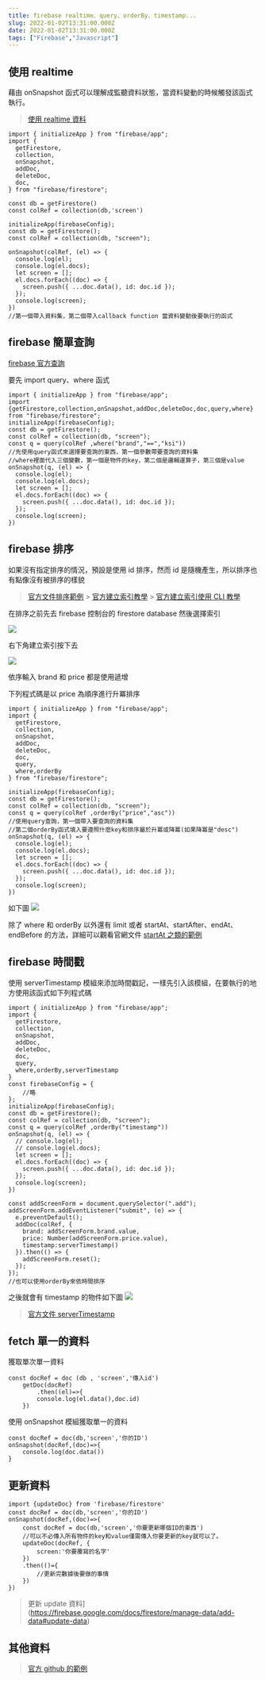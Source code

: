 ```yaml
---
title: firebase realtime、query、orderBy、timestamp...
slug: 2022-01-02T13:31:00.000Z
date: 2022-01-02T13:31:00.000Z
tags: ["Firebase","Javascript"]
---
```


## 使用 realtime

藉由 onSnapshot 函式可以理解成監聽資料狀態，當資料變動的時候觸發該函式執行。

> [使用 realtime 資料](https://firebase.google.com/docs/firestore/query-data/listen)

```javascript{numberLines: true}
import { initializeApp } from "firebase/app";
import {
  getFirestore,
  collection,
  onSnapshot,
  addDoc,
  deleteDoc,
  doc,
} from "firebase/firestore";

const db = getFirestore()
const colRef = collection(db,'screen')

initializeApp(firebaseConfig);
const db = getFirestore();
const colRef = collection(db, "screen");

onSnapshot(colRef, (el) => {
  console.log(el);
  console.log(el.docs);
  let screen = [];
  el.docs.forEach((doc) => {
    screen.push({ ...doc.data(), id: doc.id });
  });
  console.log(screen);
})
//第一個帶入資料集，第二個帶入callback function 當資料變動後要執行的函式
```

## firebase 簡單查詢

[firebase 官方查詢](https://firebase.google.com/docs/firestore/query-data/queries)

要先 import query、where 函式

```javascript{numberLines: true}
import { initializeApp } from "firebase/app";
import {getFirestore,collection,onSnapshot,addDoc,deleteDoc,doc,query,where} from "firebase/firestore";
initializeApp(firebaseConfig);
const db = getFirestore();
const colRef = collection(db, "screen");
const q = query(colRef ,where("brand","==","ksi"))
//先使用query函式來選擇要查詢的東西，第一個參數帶要查詢的資料集
//where裡面代入三個變數，第一個是物件的key，第二個是邏輯運算子，第三個是value
onSnapshot(q, (el) => {
  console.log(el);
  console.log(el.docs);
  let screen = [];
  el.docs.forEach((doc) => {
    screen.push({ ...doc.data(), id: doc.id });
  });
  console.log(screen);
})
```

## firebase 排序

如果沒有指定排序的情況，預設是使用 id 排序，然而 id 是隨機產生，所以排序也有點像沒有被排序的樣貌

> [官方文件排序範例](https://firebase.google.com/docs/firestore/query-data/order-limit-data) > [官方建立索引教學](https://firebase.google.com/docs/firestore/query-data/indexing?authuser=0#use_the_firebase_console) > [官方建立索引使用 CLI 教學](https://firebase.google.com/docs/firestore/query-data/indexing?authuser=0#use_the_firebase_cli)

在排序之前先去 firebase 控制台的 firestore database 然後選擇索引

![](https://i.imgur.com/uds8Kfz.png)

右下角建立索引按下去

![](https://i.imgur.com/HtHASiX.png)

依序輸入 brand 和 price 都是使用遞增

下列程式碼是以 price 為順序進行升冪排序

```javascript{numberLines: true}
import { initializeApp } from "firebase/app";
import {
  getFirestore,
  collection,
  onSnapshot,
  addDoc,
  deleteDoc,
  doc,
  query,
  where,orderBy
} from "firebase/firestore";

initializeApp(firebaseConfig);
const db = getFirestore();
const colRef = collection(db, "screen");
const q = query(colRef ,orderBy("price","asc"))
//使用query查詢，第一個帶入要查詢的資料集
//第二個orderBy函式填入要遵照什麼key和排序屬於升冪或降冪(如果降冪是"desc")
onSnapshot(q, (el) => {
  console.log(el);
  console.log(el.docs);
  let screen = [];
  el.docs.forEach((doc) => {
    screen.push({ ...doc.data(), id: doc.id });
  });
  console.log(screen);
})
```

如下圖
![](https://i.imgur.com/ZJrMnJB.png)

除了 where 和 orderBy 以外還有 limit 或者 startAt、startAfter、endAt、endBefore 的方法，詳細可以觀看官網文件
[startAt 之類的範例](https://firebase.google.com/docs/firestore/query-data/query-cursors)

## firebase 時間戳

使用 serverTimestamp 模組來添加時間戳記，一樣先引入該模組，在要執行的地方使用該函式如下列程式碼

```javascript{numberLines: true}
import { initializeApp } from "firebase/app";
import {
  getFirestore,
  collection,
  onSnapshot,
  addDoc,
  deleteDoc,
  doc,
  query,
  where,orderBy,serverTimestamp
}
const firebaseConfig = {
    //略
};
initializeApp(firebaseConfig);
const db = getFirestore();
const colRef = collection(db, "screen");
const q = query(colRef ,orderBy("timestamp"))
onSnapshot(q, (el) => {
  // console.log(el);
  // console.log(el.docs);
  let screen = [];
  el.docs.forEach((doc) => {
    screen.push({ ...doc.data(), id: doc.id });
  });
  console.log(screen);
})

const addScreenForm = document.querySelector(".add");
addScreenForm.addEventListener("submit", (e) => {
  e.preventDefault();
  addDoc(colRef, {
    brand: addScreenForm.brand.value,
    price: Number(addScreenForm.price.value),
    timestamp:serverTimestamp()
  }).then(() => {
    addScreenForm.reset();
  });
});
//也可以使用orderBy來依時間排序
```

之後就會有 timestamp 的物件如下圖
![](https://i.imgur.com/yWAFioO.png)

> [官方文件 serverTimestamp](https://firebase.google.com/docs/firestore/manage-data/add-data#server_timestamp)

## fetch 單一的資料

獲取單次單一資料

```javascript{numberLines: true}
const docRef = doc (db , 'screen','傳入id')
    getDoc(docRef)
        .then((el)=>{
        console.log(el.data(),doc.id)
    })
```

使用 onSnapshot 模組獲取單一的資料

```javascript{numberLines: true}
const docRef = doc(db,'screen','你的ID')
onSnapshot(docRef,(doc)=>{
    console.log(doc.data())
}
```

## 更新資料

```javascript{numberLines: true}
import {updateDoc} from 'firebase/firestore'
const docRef = doc(db,'screen','你的ID')
onSnapshot(docRef,(doc)=>{
    const docRef = doc(db,'screen','你要更新哪個ID的東西')
    //可以不必傳入所有物件的key和value僅需傳入你要更新的key就可以了。
    updateDoc(docRef, {
        screen:'你要覆寫的名字'
    })
    .then(()={
        //更新完數據後要做的事情
    })
})
```

> 更新 update 資料](https://firebase.google.com/docs/firestore/manage-data/add-data#update-data)

## 其他資料

> [官方 github 的範例](https://github.com/firebase/quickstart-js)

